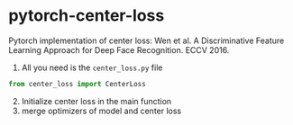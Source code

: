 # pytorch-center-loss
Pytorch implementation of center loss: Wen et al. A Discriminative Feature Learning Approach for Deep Face Recognition. ECCV 2016.

1. All you need is the `center_loss.py` file
```python
from center_loss import CenterLoss
```
2. Initialize center loss in the main function
3. merge optimizers of model and center loss



